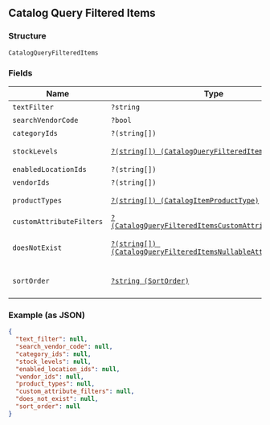 ## Catalog Query Filtered Items

### Structure

`CatalogQueryFilteredItems`

### Fields

| Name | Type | Tags | Description |
|  --- | --- | --- | --- |
| `textFilter` | `?string` | Optional | -  |
| `searchVendorCode` | `?bool` | Optional | -  |
| `categoryIds` | `?(string[])` | Optional | -  |
| `stockLevels` | [`?(string[]) (CatalogQueryFilteredItemsStockLevel)`](/doc/models/catalog-query-filtered-items-stock-level.md) | Optional | See [CatalogQueryFilteredItemsStockLevel](#type-catalogqueryfiltereditemsstocklevel) for possible values |
| `enabledLocationIds` | `?(string[])` | Optional | -  |
| `vendorIds` | `?(string[])` | Optional | -  |
| `productTypes` | [`?(string[]) (CatalogItemProductType)`](/doc/models/catalog-item-product-type.md) | Optional | See [CatalogItemProductType](#type-catalogitemproducttype) for possible values |
| `customAttributeFilters` | [`?(CatalogQueryFilteredItemsCustomAttributeFilter[])`](/doc/models/catalog-query-filtered-items-custom-attribute-filter.md) | Optional | -  |
| `doesNotExist` | [`?(string[]) (CatalogQueryFilteredItemsNullableAttribute)`](/doc/models/catalog-query-filtered-items-nullable-attribute.md) | Optional | See [CatalogQueryFilteredItemsNullableAttribute](#type-catalogqueryfiltereditemsnullableattribute) for possible values |
| `sortOrder` | [`?string (SortOrder)`](/doc/models/sort-order.md) | Optional | The order (e.g., chronological or alphabetical) in which results from a request are returned. |

### Example (as JSON)

```json
{
  "text_filter": null,
  "search_vendor_code": null,
  "category_ids": null,
  "stock_levels": null,
  "enabled_location_ids": null,
  "vendor_ids": null,
  "product_types": null,
  "custom_attribute_filters": null,
  "does_not_exist": null,
  "sort_order": null
}
```


